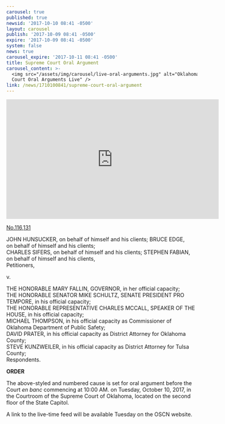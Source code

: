 ```yaml
---
carousel: true
published: true
newsid: '2017-10-10 08:41 -0500'
layout: carousel
publish: '2017-10-09 08:41 -0500'
expire: '2017-10-09 08:41 -0500'
system: false
news: true
carousel_expire: '2017-10-11 08:41 -0500'
title: Supreme Court Oral Argument
carousel_content: >-
  <img src="/assets/img/carousel/live-oral-arguments.jpg" alt="Oklahoma Supreme
  Court Oral Arguments Live" />
link: /news/1710100841/supreme-court-oral-argument
---
```

<iframe width="560" height="315" src="https://www.youtube.com/embed/b47CjAYDZaA" frameborder="0" allowfullscreen></iframe>

[No.116,131](http://www.oscn.net/dockets/GetCaseInformation.aspx?db=appellate&number=116131)

JOHN HUNSUCKER, on behalf of himself and his clients; BRUCE EDGE,  
on behalf of himself and his clients;  
CHARLES SIFERS, on behalf of himself and his clients; 
STEPHEN FABIAN, on behalf of himself and his clients,  
Petitioners,

v.

THE HONORABLE MARY FALLIN, GOVERNOR, in her official capacity;  
THE HONORABLE SENATOR MIKE SCHULTZ, SENATE PRESIDENT PRO TEMPORE, in his official capacity;  
THE HONORABLE REPRESENTATIVE CHARLES MCCALL, SPEAKER OF THE HOUSE, in his official capacity;  
MICHAEL THOMPSON, in his official capacity as Commissioner of Oklahoma Department of Public Safety;  
DAVID PRATER, in his official capacity as District Attorney for Oklahoma County;  
STEVE KUNZWEILER, in his official capacity as District Attorney for Tulsa County;  
Respondents.  

**ORDER**

The above-styled and numbered cause is set for oral argument before the Court <i>en
banc</i> commencing at 10:00 AM. on Tuesday, October 10, 2017, in the Courtroom of the
Supreme Court of Oklahoma, located on the second floor of the State Capitol.

A link to the live-time feed will be available Tuesday on the OSCN website.
